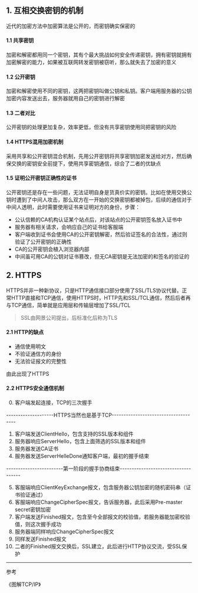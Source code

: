 ## 1. 互相交换密钥的机制

近代的加密方法中加密算法是公开的，而密钥确实保密的



#### 1.1 共享密钥

加密和解密都用同一个密钥，其有个最大挑战如何安全传递密钥，拥有密钥就拥有加密解密的能力，如果被互联网转发密钥被窃听，那么就失去了加密的意义



#### 1.2 公开密钥

加密和解密使用不同的密钥，这两把密钥叫做公钥和私钥。客户端用服务器的公钥加密内容发送出去，服务器就用自己的密钥进行解密



#### 1.3 二者对比

公开密钥的处理更加复杂，效率更低，但没有共享密钥使用同把密钥的风险



#### 1.4 HTTPS混用加密机制

采用共享和公开密钥混合机制，先用公开密钥将共享密钥加密发送给对方，然后确保交换的密钥安全前提下，使用共享密钥通信，综合了二者的优缺点



#### 1.5 证明公开密钥正确性的证书

公开密钥还是存在一些问题，无法证明自身是货真价实的密钥。比如在使用交换公钥时遭到了中间人攻击，那么双方在一开始的交换密钥都被掉包，后续的通信对于中间人透明，此时需要使用证书来证明对方的身份，步骤：

* 公认信赖的CA机构认证某个站点后，对该站点的公开密钥签名放入证书中
* 服务器有相关请求，会响应自己的证书给客服端
* 客户端收到证书会使用CA的公开密钥解密，然后验证签名的合法性，通过则验证了公开密钥的正确性
* CA的公开密钥会植入浏览器内部
* 中间虽可用CA的公钥对证书篡改，但无CA密钥是无法加密的和签名的验证的









## 2. HTTPS

HTTPS并非一种新协议，只是HTTP通信接口部分使用了SSL/TLS协议代替。正常HTTP直接和TCP通信，使用HTTPS时，HTTP先和SSL/TCL通信，然后后者再与TCP通信，简单就是应用层和传输层增加了SSL/TCL



>SSL由网景公司提出，后标准化后称为TLS



#### 2.1 HTTP的缺点

* 通信使用明文
* 不验证通信方的身份
* 无法验证报文的完整性

由此出现了HTTPS



#### 2.2 HTTPS安全通信机制

0. 客户端发起连接，TCP的三次握手

--------------------HTTPS当然也是基于TCP-------------------------------------

1. 客户端发送ClientHello，包含支持的SSL版本和组件
2. 服务器响应ServerHello，包含上面筛选的SSL版本和组件
3. 服务器发送CA证书
4. 服务器发送ServerHelleDone通知客户端，最初的握手结束

------------------------第一阶段的握手协商结束------------------------------------

5. 客服端响应ClientKeyExchange报文，包含服务器公钥加密的随机密码串（证书验证通过）
6. 客服端响应ChangeCipherSpec报文，告诉服务器，此后采用Pre-master secret密钥加密
7. 客户端发送Finished报文，包含至今全部报文的校验值，若服务器能加密校验值，则这次握手成功
8. 服务器端同样响应ChangeCipherSpec报文
9. 同样发送Finished报文
10. 二者的Finished报文交换后，SSL建立，此后进行HTTP协议交流，受SSL保护









****

参考

《图解TCP/IP》